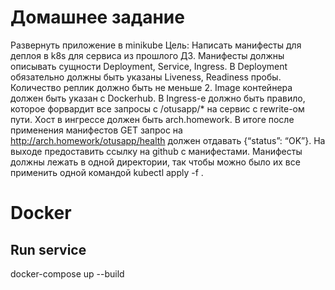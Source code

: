 # Домашнее задание

Развернуть приложение в minikube
Цель: Написать манифесты для деплоя в k8s для сервиса из прошлого ДЗ. Манифесты должны описывать сущности Deployment, Service, Ingress. В Deployment обязательно должны быть указаны Liveness, Readiness пробы. Количество реплик должно быть не меньше 2. Image контейнера должен быть указан с Dockerhub. В Ingress-е должно быть правило, которое форвардит все запросы с /otusapp/* на сервис с rewrite-ом пути. Хост в ингрессе должен быть arch.homework. В итоге после применения манифестов GET запрос на http://arch.homework/otusapp/health должен отдавать {“status”: “OK”}. На выходе предоставить ссылку на github c манифестами. Манифесты должны лежать в одной директории, так чтобы можно было их все применить одной командой kubectl apply -f .  


# Docker

## Run service
docker-compose up --build

